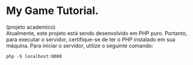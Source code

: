 # My Game Tutorial.
(projeto academico)<br>
Atualmente, este projeto está sendo desenvolvido em PHP puro. Portanto, para executar o servidor, certifique-se de ter o PHP instalado em sua máquina. Para iniciar o servidor, utilize o seguinte comando:

```
php -S localhost:8080
```
